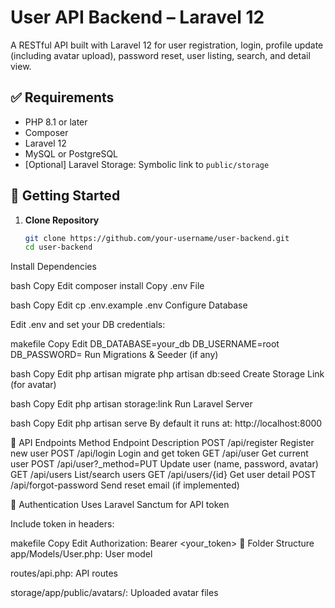 # User API Backend – Laravel 12

A RESTful API built with Laravel 12 for user registration, login, profile update (including avatar upload), password reset, user listing, search, and detail view.

## ✅ Requirements

- PHP 8.1 or later
- Composer
- Laravel 12
- MySQL or PostgreSQL
- [Optional] Laravel Storage: Symbolic link to `public/storage`

## 🚀 Getting Started

1. **Clone Repository**
   ```bash
   git clone https://github.com/your-username/user-backend.git
   cd user-backend
Install Dependencies

bash
Copy
Edit
composer install
Copy .env File

bash
Copy
Edit
cp .env.example .env
Configure Database

Edit .env and set your DB credentials:

makefile
Copy
Edit
DB_DATABASE=your_db
DB_USERNAME=root
DB_PASSWORD=
Run Migrations & Seeder (if any)

bash
Copy
Edit
php artisan migrate
php artisan db:seed
Create Storage Link (for avatar)

bash
Copy
Edit
php artisan storage:link
Run Laravel Server

bash
Copy
Edit
php artisan serve
By default it runs at: http://localhost:8000

🔑 API Endpoints
Method	Endpoint	Description
POST	/api/register	Register new user
POST	/api/login	Login and get token
GET	/api/user	Get current user
POST	/api/user?_method=PUT	Update user (name, password, avatar)
GET	/api/users	List/search users
GET	/api/users/{id}	Get user detail
POST	/api/forgot-password	Send reset email (if implemented)

🔐 Authentication
Uses Laravel Sanctum for API token

Include token in headers:

makefile
Copy
Edit
Authorization: Bearer <your_token>
📂 Folder Structure
app/Models/User.php: User model

routes/api.php: API routes

storage/app/public/avatars/: Uploaded avatar files